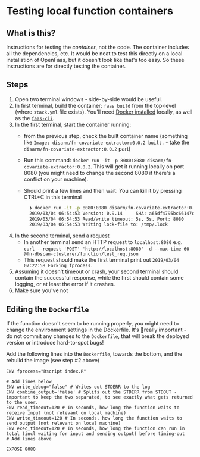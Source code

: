 # Testing local function containers

## What is this?

Instructions for testing the _container_, not the code. The container includes all the dependencies, etc. It would be neat to test this directly on a local installation of OpenFaas, but it doesn't look like that's too easy. So these instructions are for directly testing the container.

## Steps

1. Open two terminal windows - side-by-side would be useful.
2. In first terminal, build the container: `faas build` from the top-level \(where `stack.yml` file exists\). You'll need [Docker installed](https://runnable.com/docker/install-docker-on-macos) locally, as well as the [`faas-cli`](https://docs.openfaas.com/cli/install/).
3. In the first terminal, start the container running:
   * from the previous step, check the built container name \(something like `Image: disarm/fn-covariate-extractor:0.0.2 built.` - take the `disarm/fn-covariate-extractor:0.0.2` part\)
   * Run this command: `docker run -it -p 8080:8080 disarm/fn-covariate-extractor:0.0.2`. This will get it running locally on port 8080 \(you might need to change the second 8080 if there's a conflict on your machine\).
   * Should print a few lines and then wait. You can kill it by pressing CTRL+C in this terminal 

     ```bash
       ❯ docker run -it -p 8080:8080 disarm/fn-covariate-extractor:0.0.2
       2019/03/04 06:54:53 Version: 0.9.14     SHA: a65df4795bc66147c41161c48bfd4c72f60c7434
       2019/03/04 06:54:53 Read/write timeout: 5s, 5s. Port: 8080
       2019/03/04 06:54:53 Writing lock-file to: /tmp/.lock
     ```
4. In the second terminal, send a request
   * In another terminal send an HTTP request to `localhost:8080` e.g. `curl --request 'POST' 'http://localhost:8080' -d --max-time 60 @fn-dbscan-clusterer/function/test_req.json`
   * This request should make the first terminal print out `2019/03/04 07:22:58 Forking fprocess.`
5. Assuming it doesn't timeout or crash, your second terminal should contain the successful response, while the first should contain some logging, or at least the error if it crashes.
6. Make sure you've not

## Editing the `Dockerfile`

If the function doesn't seem to be running properly, you might need to change the environment settings in the Dockerfile. It's 🧨really important - do not commit any changes to the `Dockerfile`, that will break the deployed version or introduce hard-to-spot bugs!

Add the following lines into the `Dockerfile`, towards the bottom, and the rebuild the image \(see step \#2 above\)

```text
ENV fprocess="Rscript index.R"

# Add lines below
ENV write_debug="false" # Writes out STDERR to the log
ENV combine_output='false' # Splits out the STDERR from STDOUT - important to keep the two separated, to see exactly what gets returned to the user.
ENV read_timeout=120 # In seconds, how long the function waits to receive input (not relevant on local machine)
ENV write_timeout=120 # In seconds, how long the function waits to send output (not relevant on local machine)
ENV exec_timeout=120 # In seconds, how long the function can run in total (incl waiting for input and sending output) before timing-out
# Add lines above

EXPOSE 8080
```

